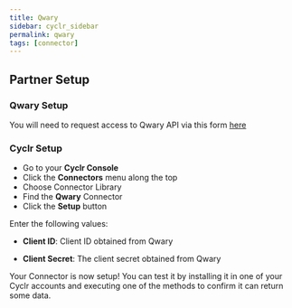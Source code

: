 ```yaml
---
title: Qwary
sidebar: cyclr_sidebar
permalink: qwary
tags: [connector]
---
```


## Partner Setup

### Qwary Setup

You will need to request access to Qwary API via this form [here](https://survey.qwary.com/form/S_wSzSPnasH9Wc_FT15X0J1BuEcPl5gI53F_DMZgaao=)

### Cyclr Setup

*   Go to your **Cyclr Console**
*   Click the **Connectors** menu along the top
*   Choose Connector Library
*   Find the **Qwary** Connector
*   Click the **Setup** button

Enter the following values:

 * **Client ID**: Client ID obtained from Qwary

 * **Client Secret**: The client secret obtained from Qwary

Your Connector is now setup! You can test it by installing it in one of your Cyclr accounts and executing one of the methods to confirm it can return some data.
